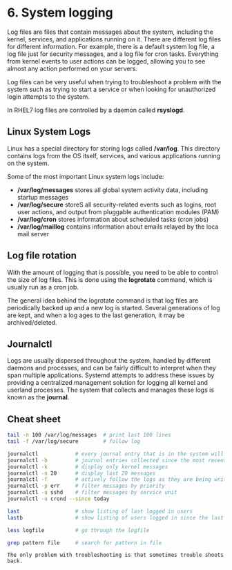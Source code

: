 # 6. System logging

Log files are files that contain messages about the system, including the kernel, services, and applications running on it.
There are different log files for different information. For example, there is a default system log file, a log file just for security messages, and a log file for cron tasks. Everything from kernel events to user actions can be logged, allowing you to see almost any action performed on your servers.

Log files can be very useful when trying to troubleshoot a problem with the system such as trying to start a service or when looking for unauthorized login attempts to the system.

In RHEL7 log files are controlled by a daemon called **rsyslogd**.


## Linux System Logs
Linux has a special directory for storing logs called **/var/log**.
This directory contains logs from the OS itself, services, and various applications running on the system.

Some of the most important Linux system logs include:
- **/var/log/messages** stores all global system activity data, including startup messages
- **/var/log/secure** storeS all security-related events such as logins, root user actions, and output from pluggable authentication modules (PAM)
- **/var/log/cron** stores information about scheduled tasks (cron jobs)
- **/var/log/maillog** contains information about emails relayed by the loca mail server

## Log file rotation
With the amount of logging that is possible, you need to be able to control the size of log files.
This is done using the **logrotate** command, which is usually run as a cron job.

The general idea behind the logrotate command is that log files are periodically backed up and a new log is started.
Several generations of log are kept, and when a log ages to the last generation, it may be archived/deleted.

## Journalctl
Logs are usually dispersed throughout the system, handled by different daemons and processes, and can be fairly difficult to interpret when they span multiple applications.
Systemd attempts to address these issues by providing a centralized management solution for logging all kernel and userland processes. The system that collects and manages these logs is known as the **journal**.

## Cheat sheet
```bash
tail -n 100 /var/log/messages  # print last 100 lines
tail -f /var/log/secure        # follow log

journalctl            # every journal entry that is in the system will be displayed
journalctl -b         # journal entries collected since the most recent reboot
journalctl -k         # display only kernel messages
journalctl -n 20      # display last 20 messages
journalctl -f         # actively follow the logs as they are being written
journalctl -p err     # filter messages by priority
journalctl -u sshd    # filter messages by service unit
journalctl -u crond --since today

last                  # show listing of last logged in users
lastb                 # show listing of users logged in since the last boot

less logfile          # go through the logfile

grep pattern file     # search for pattern in file
```


```The only problem with troubleshooting is that sometimes trouble shoots back.```
